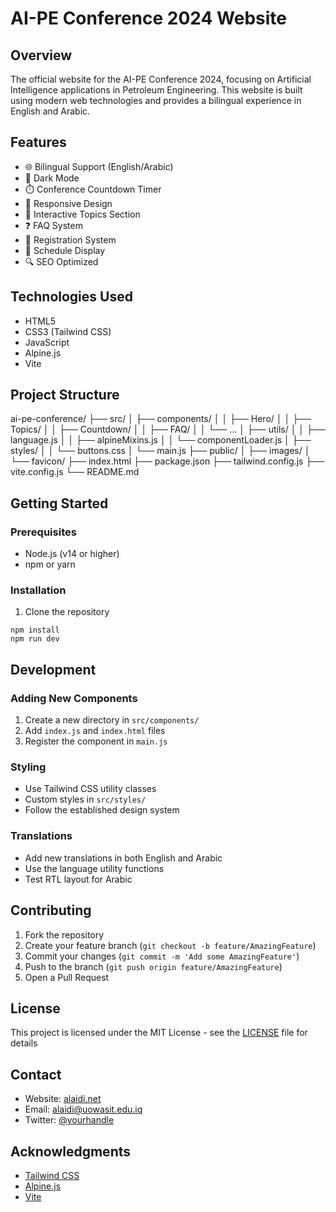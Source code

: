 # AI-PE Conference 2024 Website

## Overview
The official website for the AI-PE Conference 2024, focusing on Artificial Intelligence applications in Petroleum Engineering. This website is built using modern web technologies and provides a bilingual experience in English and Arabic.

## Features
- 🌐 Bilingual Support (English/Arabic)
- 🌙 Dark Mode
- ⏱️ Conference Countdown Timer
- 📱 Responsive Design
- 🎯 Interactive Topics Section
- ❓ FAQ System
- 📝 Registration System
- 📅 Schedule Display
- 🔍 SEO Optimized

## Technologies Used
- HTML5
- CSS3 (Tailwind CSS)
- JavaScript
- Alpine.js
- Vite

## Project Structure 
ai-pe-conference/
├── src/
│ ├── components/
│ │ ├── Hero/
│ │ ├── Topics/
│ │ ├── Countdown/
│ │ ├── FAQ/
│ │ └── ...
│ ├── utils/
│ │ ├── language.js
│ │ ├── alpineMixins.js
│ │ └── componentLoader.js
│ ├── styles/
│ │ └── buttons.css
│ └── main.js
├── public/
│ ├── images/
│ └── favicon/
├── index.html
├── package.json
├── tailwind.config.js
├── vite.config.js
└── README.md

## Getting Started

### Prerequisites
- Node.js (v14 or higher)
- npm or yarn

### Installation
1. Clone the repository

``` 
npm install
npm run dev
```



## Development

### Adding New Components
1. Create a new directory in `src/components/`
2. Add `index.js` and `index.html` files
3. Register the component in `main.js`

### Styling
- Use Tailwind CSS utility classes
- Custom styles in `src/styles/`
- Follow the established design system

### Translations
- Add new translations in both English and Arabic
- Use the language utility functions
- Test RTL layout for Arabic

## Contributing
1. Fork the repository
2. Create your feature branch (`git checkout -b feature/AmazingFeature`)
3. Commit your changes (`git commit -m 'Add some AmazingFeature'`)
4. Push to the branch (`git push origin feature/AmazingFeature`)
5. Open a Pull Request



## License
This project is licensed under the MIT License - see the [LICENSE](LICENSE) file for details

## Contact
- Website: [alaidi.net](https://alaidi.net)
- Email: alaidi@uowasit.edu.iq
- Twitter: [@yourhandle](https://twitter.com/aboulheja)

## Acknowledgments
- [Tailwind CSS](https://tailwindcss.com)
- [Alpine.js](https://alpinejs.dev)
- [Vite](https://vitejs.dev)